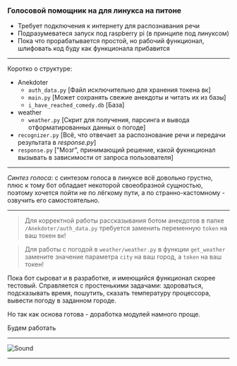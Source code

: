 ### Голосовой помощник на для линукса на питоне

* Требует подключения к интернету для распознавания речи
* Подразумеватеся запуск под raspberry pi (в принципе под линуксом)
* Пока что прорабатывается простой, но рабочий функционал, шлифовать код буду как функционала прибавится

_____

Коротко о структуре:

- Anekdoter
  - `auth_data.py` [Файл исключительно для хранения токена вк]
  - `main.py` [Может сохранять свежие анекдоты и читать их из базы]
  - `i_have_reached_comedy.db` [База]
- weather
  - `weather.py` [Скрит для получения, парсинга и вывода отформатированных данных о погоде]
- `recognizer.py` [Всё, что отвечает за распознование речи и передачи результата в *response.py*]
- `response.py` ["Мозг", принимающий решение, какой фукнкционал вызывать в зависимости от запроса пользователя]

_____

*Синтез голоса*: с синтезом голоса в линуксе всё довольно грустно, плюс к тому бот обладает некоторой своеобразной сущностью, поэтому хочется пойти не по лёгкому пути, а по странно-кастомному - озвучить его самостоятельно. 

_____

> Для корректной работы рассказывания ботом анекдотов в папке `/Anekdoter/auth_data.py` требуется заменить переменную `token` на ваш токен вк!

> Для работы с погодой в `weather/weather.py` в функции `get_weather` замените значение параметра `city` на ваш город, а `token` на ваш токен! 

Пока бот сыроват и в разработке, и имеющийся функционал скорее тестовый.
Справляется с простенькими задачами: здороваться, подсказывать время, пошутить, сказать температуру процессора, вывести погоду в заданном городе.

Но так как основа готова - доработка модулей намного проще.

Будем работать

_____

![Sound](https://cdn.dribbble.com/users/6190/screenshots/4263671/browserpreview_tmp-1.gif "Оно такое тыц-тыц")

_____
